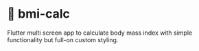 # 💖 bmi-calc

Flutter multi screen app to calculate body mass index with simple functionality but full-on custom styling.
